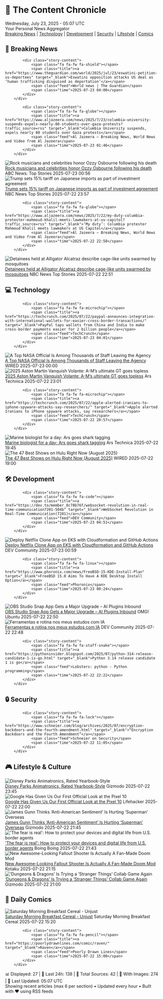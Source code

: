 <!-- Processing 54 RSS feeds at 2025-07-23 05:07:00 UTC -->
<!-- Processing: XKCD -->
<!-- Processing: Garfield -->
<!-- Processing: Cyanide & Happiness -->
<!-- Processing: Questionable Content -->
<!-- Processing: Girl Genius -->
<!-- Processing: CNN Top Stories -->
<!-- Processing: CNN Breaking News -->
<!-- Processing: BBC World News -->
<!-- Processing: BBC Breaking News -->
<!-- Processing: CBC News -->
<!-- Error processing https://rss.cbc.ca/lineup/topstories.xml: The read operation timed out -->
<!-- Processing: Associated Press Breaking -->
<!-- Processing: NBC News Breaking -->
<!-- Processing: Guardian World News -->
<!-- Processing: TechCrunch -->
<!-- Processing: WIRED -->
<!-- Processing: Slashdot -->
<!-- Processing: Hacker News -->
<!-- Processing: Dev.to -->
<!-- Processing: Phoronix Linux News -->
<!-- Processing: GitHub Blog -->
<!-- Processing: InfoQ -->
<!-- Processing: DZone -->
<!-- Processing: Coding Horror -->
<!-- Processing: The Pragmatic Engineer -->
<!-- Processing: Gizmodo -->
<!-- Processing: Kotaku -->
<!-- Processing: Boing Boing -->
<!-- Processing: Krebs on Security -->
<!-- Generated 4 new posts out of 28 feeds processed -->
<div class="newspaper-header">
    <h1 class="newspaper-title">📰 The Content Chronicle</h1>
    <div class="newspaper-date">Wednesday, July 23, 2025 - 05:07 UTC</div>
    <div class="newspaper-subtitle">Your Personal News Aggregator</div>
</div>

<div class="newspaper-nav">
    <a href="#breaking">Breaking News</a> |
    <a href="#tech">Technology</a> |
    <a href="#dev">Development</a> |
    <a href="#security">Security</a> |
    <a href="#lifestyle">Lifestyle</a> |
    <a href="#webcomics">Comics</a>
</div>

<div class="news-section breaking-news" id="breaking">
<h2 class="section-header">🚨 Breaking News</h2>
<div class="stories-container">
<div class="story">
            
            <div class="story-content">
                <span class="fa fa-fw fa-shield"></span>
                <span class="title"><a href="https://www.theguardian.com/world/2025/jul/23/eswatini-petition-us-deportees" target="_blank">Eswatini opposition attacks US deal as ‘human trafficking disguised as deportation’</a></span>
                <span class="feed">World news | The Guardian</span>
                <span class="time">2025-07-23 04:00</span>
            </div>
        </div>
<div class="story">
            
            <div class="story-content">
                <span class="fa fa-fw fa-globe"></span>
                <span class="title"><a href="https://www.aljazeera.com/news/2025/7/23/columbia-university-suspends-expels-nearly-80-students-over-gaza-protests?traffic_source=rss" target="_blank">Columbia University suspends, expels nearly 80 students over Gaza protests</a></span>
                <span class="feed">Al Jazeera – Breaking News, World News and Video from Al Jazeera</span>
                <span class="time">2025-07-23 01:46</span>
            </div>
        </div>
<div class="story">
            <img src="https://s.abcnews.com/images/GMA/ozzy-osbourne-05-gty-jef-250722_1753211816198_hpMain_4x3t_384.jpg" alt="Rock musicians and celebrities honor Ozzy Osbourne following his death" class="story-image" loading="lazy" onerror="this.style.display='none'">
            <div class="story-content">
                <span class="fa fa-fw fa-tv"></span>
                <span class="title"><a href="https://abcnews.go.com/GMA/Culture/rock-musicians-celebrities-honor-ozzy-osbourne-death/story?id=123975631" target="_blank">Rock musicians and celebrities honor Ozzy Osbourne following his death</a></span>
                <span class="feed">ABC News: Top Stories</span>
                <span class="time">2025-07-23 00:56</span>
            </div>
        </div>
<div class="story">
            <img src="https://media-cldnry.s-nbcnews.com/image/upload/t_fit_1500w/rockcms/2025-02/250207-trump-ishiba-ew-214p-e1db6d.jpg" alt="Trump sets 15% tariff on Japanese imports as part of investment agreement" class="story-image" loading="lazy" onerror="this.style.display='none'">
            <div class="story-content">
                <span class="fa fa-fw fa-broadcast-tower"></span>
                <span class="title"><a href="https://www.nbcnews.com/business/business-news/trump-sets-15-tariff-japanese-imports-part-investment-agreement-rcna220416" target="_blank">Trump sets 15% tariff on Japanese imports as part of investment agreement</a></span>
                <span class="feed">NBC News Top Stories</span>
                <span class="time">2025-07-22 23:57</span>
            </div>
        </div>
<div class="story">
            
            <div class="story-content">
                <span class="fa fa-fw fa-globe"></span>
                <span class="title"><a href="https://www.aljazeera.com/news/2025/7/22/my-duty-columbia-protester-mahmoud-khalil-meets-lawmakers-at-us-capitol?traffic_source=rss" target="_blank">‘My duty’: Columbia protester Mahmoud Khalil meets lawmakers at US Capitol</a></span>
                <span class="feed">Al Jazeera – Breaking News, World News and Video from Al Jazeera</span>
                <span class="time">2025-07-22 22:58</span>
            </div>
        </div>
<div class="story">
            <img src="https://media-cldnry.s-nbcnews.com/image/upload/t_fit_1500w/rockcms/2025-07/250714-donald-trump-alligator-alcatraz-mn-1420-2f5499.jpg" alt="Detainees held at Alligator Alcatraz describe cage-like units swarmed by mosquitoes" class="story-image" loading="lazy" onerror="this.style.display='none'">
            <div class="story-content">
                <span class="fa fa-fw fa-broadcast-tower"></span>
                <span class="title"><a href="https://www.nbcnews.com/news/us-news/alligator-alcatraz-florida-detainees-conditions-fungus-mosquitoes-rcna220205" target="_blank">Detainees held at Alligator Alcatraz describe cage-like units swarmed by mosquitoes</a></span>
                <span class="feed">NBC News Top Stories</span>
                <span class="time">2025-07-22 22:51</span>
            </div>
        </div>
</div>
</div>
<div class="news-section tech-news" id="tech">
<h2 class="section-header">💻 Technology</h2>
<div class="stories-container">
<div class="story">
            
            <div class="story-content">
                <span class="fa fa-fw fa-microchip"></span>
                <span class="title"><a href="https://techcrunch.com/2025/07/22/paypal-announces-integration-with-international-wallets-for-easier-cross-border-transactions/" target="_blank">PayPal taps wallets from China and India to make cross-border payments easier for 2 billion people</a></span>
                <span class="feed">TechCrunch</span>
                <span class="time">2025-07-23 04:01</span>
            </div>
        </div>
<div class="story">
            <img src="https://media.wired.com/photos/687fd4bb02d947fe8f99b59e/master/pass/goddard-nasa-sciGSFC_20171208_Archive_e000542large-1536x1022.jpg" alt="A Top NASA Official Is Among Thousands of Staff Leaving the Agency" class="story-image" loading="lazy" onerror="this.style.display='none'">
            <div class="story-content">
                <span class="fa fa-fw fa-bolt"></span>
                <span class="title"><a href="https://www.wired.com/story/a-top-nasa-official-is-among-thousands-of-staff-leaving-the-agency/" target="_blank">A Top NASA Official Is Among Thousands of Staff Leaving the Agency</a></span>
                <span class="feed">WIRED</span>
                <span class="time">2025-07-23 00:00</span>
            </div>
        </div>
<div class="story">
            <img src="https://cdn.arstechnica.net/wp-content/uploads/2025/07/IMG_7213-500x500.jpg" alt="2025 Aston Martin Vanquish Volante: A-M’s ultimate GT goes topless" class="story-image" loading="lazy" onerror="this.style.display='none'">
            <div class="story-content">
                <span class="fa fa-fw fa-cog"></span>
                <span class="title"><a href="https://arstechnica.com/cars/2025/07/2025-aston-martin-vanquish-volante-a-ms-ultimate-gt-goes-topless/" target="_blank">2025 Aston Martin Vanquish Volante: A-M’s ultimate GT goes topless</a></span>
                <span class="feed">Ars Technica</span>
                <span class="time">2025-07-22 23:01</span>
            </div>
        </div>
<div class="story">
            
            <div class="story-content">
                <span class="fa fa-fw fa-microchip"></span>
                <span class="title"><a href="https://techcrunch.com/2025/07/22/apple-alerted-iranians-to-iphone-spyware-attacks-say-researchers/" target="_blank">Apple alerted Iranians to iPhone spyware attacks, say researchers</a></span>
                <span class="feed">TechCrunch</span>
                <span class="time">2025-07-22 20:57</span>
            </div>
        </div>
<div class="story">
            <img src="https://cdn.arstechnica.net/wp-content/uploads/2025/07/20250509-SHIFFMAN_SCIENTIST_DAY1-110-500x500-1752861268.jpg" alt="Marine biologist for a day: Ars goes shark tagging" class="story-image" loading="lazy" onerror="this.style.display='none'">
            <div class="story-content">
                <span class="fa fa-fw fa-cog"></span>
                <span class="title"><a href="https://arstechnica.com/science/2025/07/marine-biologist-for-a-day-ars-goes-shark-tagging/" target="_blank">Marine biologist for a day: Ars goes shark tagging</a></span>
                <span class="feed">Ars Technica</span>
                <span class="time">2025-07-22 19:45</span>
            </div>
        </div>
<div class="story">
            <img src="https://media.wired.com/photos/687ea883b1f8553535717f13/master/pass/Hulu-Show-Guide-Culture-WBLACK_Air106Prod105_LJ_01977R.jpg" alt="The 47 Best Shows on Hulu Right Now (August 2025)" class="story-image" loading="lazy" onerror="this.style.display='none'">
            <div class="story-content">
                <span class="fa fa-fw fa-bolt"></span>
                <span class="title"><a href="https://www.wired.com/story/best-tv-shows-hulu-this-week/" target="_blank">The 47 Best Shows on Hulu Right Now (August 2025)</a></span>
                <span class="feed">WIRED</span>
                <span class="time">2025-07-22 19:00</span>
            </div>
        </div>
</div>
</div>
<div class="news-section dev-news" id="dev">
<h2 class="section-header">🛠️ Development</h2>
<div class="stories-container">
<div class="story">
            
            <div class="story-content">
                <span class="fa fa-fw fa-code"></span>
                <span class="title"><a href="https://dev.to/member_8c78b76f/websocket-revolution-in-real-time-communication7201-504b" target="_blank">WebSocket Revolution in Real-Time Communication(7201)</a></span>
                <span class="feed">DEV Community</span>
                <span class="time">2025-07-23 04:51</span>
            </div>
        </div>
<div class="story">
            <img src="https://media2.dev.to/dynamic/image/width=800%2Cheight=%2Cfit=scale-down%2Cgravity=auto%2Cformat=auto/https%3A%2F%2Fdev-to-uploads.s3.amazonaws.com%2Fuploads%2Farticles%2Fmmgyjapj7802ugolof6t.png" alt="Deploy Netflix Clone App on EKS with Cloudformation and GitHub Actions" class="story-image" loading="lazy" onerror="this.style.display='none'">
            <div class="story-content">
                <span class="fa fa-fw fa-code"></span>
                <span class="title"><a href="https://dev.to/ndzenyuy/deploy-netflix-clone-app-on-eks-with-cloudformation-and-github-actions-4m2o" target="_blank">Deploy Netflix Clone App on EKS with Cloudformation and GitHub Actions</a></span>
                <span class="feed">DEV Community</span>
                <span class="time">2025-07-23 00:59</span>
            </div>
        </div>
<div class="story">
            
            <div class="story-content">
                <span class="fa fa-fw fa-linux"></span>
                <span class="title"><a href="https://www.phoronix.com/news/FreeBSD-15-KDE-Install-Plan" target="_blank">FreeBSD 15.0 Aims To Have A KDE Desktop Install Option</a></span>
                <span class="feed">Phoronix</span>
                <span class="time">2025-07-23 00:24</span>
            </div>
        </div>
<div class="story">
            <img src="https://i0.wp.com/www.omgubuntu.co.uk/wp-content/uploads/2024/12/obs.jpg?resize=406%2C232&amp;ssl=1" alt="OBS Studio Snap App Gets a Major Upgrade – AI Plugins Inbound" class="story-image" loading="lazy" onerror="this.style.display='none'">
            <div class="story-content">
                <span class="fa fa-fw fa-ubuntu"></span>
                <span class="title"><a href="https://www.omgubuntu.co.uk/2025/07/obs-studio-snap-update-core24-plugins" target="_blank">OBS Studio Snap App Gets a Major Upgrade – AI Plugins Inbound</a></span>
                <span class="feed">OMG! Ubuntu</span>
                <span class="time">2025-07-22 22:50</span>
            </div>
        </div>
<div class="story">
            <img src="https://media2.dev.to/dynamic/image/width=800%2Cheight=%2Cfit=scale-down%2Cgravity=auto%2Cformat=auto/https%3A%2F%2Fdev-to-uploads.s3.amazonaws.com%2Fuploads%2Farticles%2Fk8osapdc3hrn3wuulah5.png" alt="Ferramentas e rotina nos meus estudos com IA" class="story-image" loading="lazy" onerror="this.style.display='none'">
            <div class="story-content">
                <span class="fa fa-fw fa-code"></span>
                <span class="title"><a href="https://dev.to/anabiscalchin/ferramentas-e-rotina-nos-meus-estudos-com-ia-4alj" target="_blank">Ferramentas e rotina nos meus estudos com IA</a></span>
                <span class="feed">DEV Community</span>
                <span class="time">2025-07-22 22:48</span>
            </div>
        </div>
<div class="story">
            
            <div class="story-content">
                <span class="fa fa-fw fa-staff-snake"></span>
                <span class="title"><a href="https://pythoninsider.blogspot.com/2025/07/python-314-release-candidate-1-is-go.html" target="_blank">Python 3.14 release candidate 1 is go</a></span>
                <span class="feed">Lobsters: python - Python programming</span>
                <span class="time">2025-07-22 22:22</span>
            </div>
        </div>
</div>
</div>
<div class="news-section security-news" id="security">
<h2 class="section-header">🔒 Security</h2>
<div class="stories-container">
<div class="story">
            
            <div class="story-content">
                <span class="fa fa-fw fa-lock"></span>
                <span class="title"><a href="https://www.schneier.com/blog/archives/2025/07/encryption-backdoors-and-the-fourth-amendment.html" target="_blank">“Encryption Backdoors and the Fourth Amendment”</a></span>
                <span class="feed">Schneier on Security</span>
                <span class="time">2025-07-22 11:05</span>
            </div>
        </div>
</div>
</div>
<div class="news-section lifestyle-news" id="lifestyle">
<h2 class="section-header">🎮 Lifestyle & Culture</h2>
<div class="stories-container">
<div class="story">
            <img src="https://gizmodo.com/app/uploads/2025/07/spiderman-animatronics.jpg" alt="Disney Parks Animatronics, Rated Yearbook-Style" class="story-image" loading="lazy" onerror="this.style.display='none'">
            <div class="story-content">
                <span class="fa fa-fw fa-computer"></span>
                <span class="title"><a href="https://gizmodo.com/disney-parks-animatronics-rated-yearbook-style-2000630458" target="_blank">Disney Parks Animatronics, Rated Yearbook-Style</a></span>
                <span class="feed">Gizmodo</span>
                <span class="time">2025-07-22 23:45</span>
            </div>
        </div>
<div class="story">
            <img src="https://lifehacker.com/imagery/articles/01K0SZK4RE1QW99C307F0SNRYG/hero-image.png" alt="Google Has Given Us Our First Official Look at the Pixel 10" class="story-image" loading="lazy" onerror="this.style.display='none'">
            <div class="story-content">
                <span class="fa fa-fw fa-life-ring"></span>
                <span class="title"><a href="https://lifehacker.com/tech/google-has-given-us-our-first-official-peek-at-the-pixel-10?utm_medium=RSS" target="_blank">Google Has Given Us Our First Official Look at the Pixel 10</a></span>
                <span class="feed">Lifehacker</span>
                <span class="time">2025-07-22 22:00</span>
            </div>
        </div>
<div class="story">
            <img src="https://gizmodo.com/app/uploads/2025/07/Superman-Fortress.jpg" alt="James Gunn Thinks ‘Anti-American Sentiment’ Is Hurting ‘Superman’ Overseas" class="story-image" loading="lazy" onerror="this.style.display='none'">
            <div class="story-content">
                <span class="fa fa-fw fa-computer"></span>
                <span class="title"><a href="https://gizmodo.com/james-gunn-thinks-anti-american-sentiment-is-hurting-superman-overseas-2000632655" target="_blank">James Gunn Thinks ‘Anti-American Sentiment’ Is Hurting ‘Superman’ Overseas</a></span>
                <span class="feed">Gizmodo</span>
                <span class="time">2025-07-22 21:45</span>
            </div>
        </div>
<div class="story">
            <img src="https://i0.wp.com/boingboing.net/wp-content/uploads/2025/07/cbp-1.jpg?fit=1080%2C720&amp;quality=60&amp;ssl=1" alt="&#x27;The fear is real&#x27;: How to protect your devices and digital life from U.S. border agents" class="story-image" loading="lazy" onerror="this.style.display='none'">
            <div class="story-content">
                <span class="fa fa-fw fa-arrow-right"></span>
                <span class="title"><a href="https://boingboing.net/2025/07/22/the-fear-is-real-how-to-protect-your-devices-and-digital-life-from-u-s-border-agents.html" target="_blank">&#x27;The fear is real&#x27;: How to protect your devices and digital life from U.S. border agents</a></span>
                <span class="feed">Boing Boing</span>
                <span class="time">2025-07-22 21:43</span>
            </div>
        </div>
<div class="story">
            <img src="https://i.kinja-img.com/image/upload/c_fit,q_80,w_636/53e09dd444f38f1fe7304aadf3566816.jpg" alt="New Awesome-Looking Fallout Shooter Is Actually A Fan-Made Doom Mod" class="story-image" loading="lazy" onerror="this.style.display='none'">
            <div class="story-content">
                <span class="fa fa-fw fa-gamepad"></span>
                <span class="title"><a href="https://kotaku.com/doom-mod-fallout-bakersfield-boomer-shooter-trailer-pc-1851786757" target="_blank">New Awesome-Looking Fallout Shooter Is Actually A Fan-Made Doom Mod</a></span>
                <span class="feed">Kotaku</span>
                <span class="time">2025-07-22 21:15</span>
            </div>
        </div>
<div class="story">
            <img src="https://gizmodo.com/app/uploads/2025/07/Stranger-Things-Dungeons-and-Dragons.jpg" alt="‘Dungeons &amp; Dragons’ Is Trying a ‘Stranger Things’ Collab Game Again" class="story-image" loading="lazy" onerror="this.style.display='none'">
            <div class="story-content">
                <span class="fa fa-fw fa-computer"></span>
                <span class="title"><a href="https://gizmodo.com/dungeons-and-dragons-strange-things-hellfire-club-game-2000632716" target="_blank">‘Dungeons &amp; Dragons’ Is Trying a ‘Stranger Things’ Collab Game Again</a></span>
                <span class="feed">Gizmodo</span>
                <span class="time">2025-07-22 21:00</span>
            </div>
        </div>
</div>
</div>
<div class="news-section webcomics-section" id="webcomics">
<h2 class="section-header">🎨 Daily Comics</h2>
<div class="stories-container">
<div class="story">
            <img src="https://www.smbc-comics.com/comics/1753143656-20250723.png" alt="Saturday Morning Breakfast Cereal - Unjust" class="story-image" loading="lazy" onerror="this.style.display='none'">
            <div class="story-content">
                <span class="fa fa-fw fa-smile"></span>
                <span class="title"><a href="https://www.smbc-comics.com/comic/unjust" target="_blank">Saturday Morning Breakfast Cereal - Unjust</a></span>
                <span class="feed">Saturday Morning Breakfast Cereal</span>
                <span class="time">2025-07-22 15:20</span>
            </div>
        </div>
<div class="story">
            
            <div class="story-content">
                <span class="fa fa-fw fa-pencil"></span>
                <span class="title"><a href="https://poorlydrawnlines.com/comic/raven/" target="_blank">Raven</a></span>
                <span class="feed">Poorly Drawn Lines</span>
                <span class="time">2025-07-22 15:00</span>
            </div>
        </div>
</div>
</div>

<div class="newspaper-footer">
    <div class="stats">
        📊 Displayed: 27 | 📅 Last 24h: 138 | 📡 Total Sources: 42 | 📸 With Images: 274 |
        🔄 Last Updated: 05:07 UTC
    </div>
    <div class="footer-note">
        Showing recent articles (max 6 per section) • Updated every hour • Built with ❤️ using RSS feeds
    </div>
</div>
